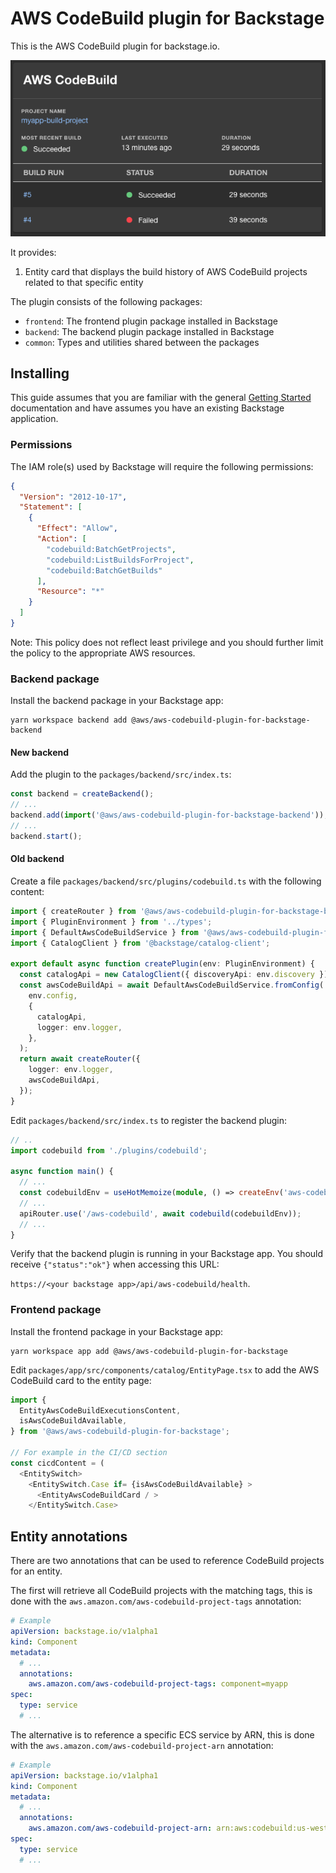 # AWS CodeBuild plugin for Backstage

This is the AWS CodeBuild plugin for backstage.io.

![AWS CodeBuild plugin tab](../../docs/images/codebuild-card.png)

It provides:

1. Entity card that displays the build history of AWS CodeBuild projects related to that specific entity

The plugin consists of the following packages:

- `frontend`: The frontend plugin package installed in Backstage
- `backend`: The backend plugin package installed in Backstage
- `common`: Types and utilities shared between the packages

## Installing

This guide assumes that you are familiar with the general [Getting Started](../../docs/getting-started.md) documentation and have assumes you have an existing Backstage application.

### Permissions

The IAM role(s) used by Backstage will require the following permissions:

```json
{
  "Version": "2012-10-17",
  "Statement": [
    {
      "Effect": "Allow",
      "Action": [
        "codebuild:BatchGetProjects",
        "codebuild:ListBuildsForProject",
        "codebuild:BatchGetBuilds"
      ],
      "Resource": "*"
    }
  ]
}
```

Note: This policy does not reflect least privilege and you should further limit the policy to the appropriate AWS resources.

### Backend package

Install the backend package in your Backstage app:

```shell
yarn workspace backend add @aws/aws-codebuild-plugin-for-backstage-backend
```

#### New backend

Add the plugin to the `packages/backend/src/index.ts`:

```typescript
const backend = createBackend();
// ...
backend.add(import('@aws/aws-codebuild-plugin-for-backstage-backend'));
// ...
backend.start();
```

#### Old backend

Create a file `packages/backend/src/plugins/codebuild.ts` with the following content:

```typescript
import { createRouter } from '@aws/aws-codebuild-plugin-for-backstage-backend';
import { PluginEnvironment } from '../types';
import { DefaultAwsCodeBuildService } from '@aws/aws-codebuild-plugin-for-backstage-backend';
import { CatalogClient } from '@backstage/catalog-client';

export default async function createPlugin(env: PluginEnvironment) {
  const catalogApi = new CatalogClient({ discoveryApi: env.discovery });
  const awsCodeBuildApi = await DefaultAwsCodeBuildService.fromConfig(
    env.config,
    {
      catalogApi,
      logger: env.logger,
    },
  );
  return await createRouter({
    logger: env.logger,
    awsCodeBuildApi,
  });
}
```

Edit `packages/backend/src/index.ts` to register the backend plugin:

```typescript
// ..
import codebuild from './plugins/codebuild';

async function main() {
  // ...
  const codebuildEnv = useHotMemoize(module, () => createEnv('aws-codebuild'));
  // ...
  apiRouter.use('/aws-codebuild', await codebuild(codebuildEnv));
  // ...
}
```

Verify that the backend plugin is running in your Backstage app. You should receive `{"status":"ok"}` when accessing this URL:

`https://<your backstage app>/api/aws-codebuild/health`.

### Frontend package

Install the frontend package in your Backstage app:

```shell
yarn workspace app add @aws/aws-codebuild-plugin-for-backstage
```

Edit `packages/app/src/components/catalog/EntityPage.tsx` to add the AWS CodeBuild card to the entity page:

```typescript
import {
  EntityAwsCodeBuildExecutionsContent,
  isAwsCodeBuildAvailable,
} from '@aws/aws-codebuild-plugin-for-backstage';

// For example in the CI/CD section
const cicdContent = (
  <EntitySwitch>
    <EntitySwitch.Case if= {isAwsCodeBuildAvailable} >
      <EntityAwsCodeBuildCard / >
    </EntitySwitch.Case>
```

## Entity annotations

There are two annotations that can be used to reference CodeBuild projects for an entity.

The first will retrieve all CodeBuild projects with the matching tags, this is done with the `aws.amazon.com/aws-codebuild-project-tags` annotation:

```yaml
# Example
apiVersion: backstage.io/v1alpha1
kind: Component
metadata:
  # ...
  annotations:
    aws.amazon.com/aws-codebuild-project-tags: component=myapp
spec:
  type: service
  # ...
```

The alternative is to reference a specific ECS service by ARN, this is done with the `aws.amazon.com/aws-codebuild-project-arn` annotation:

```yaml
# Example
apiVersion: backstage.io/v1alpha1
kind: Component
metadata:
  # ...
  annotations:
    aws.amazon.com/aws-codebuild-project-arn: arn:aws:codebuild:us-west-2:1234567890:project/myapp-build
spec:
  type: service
  # ...
```
